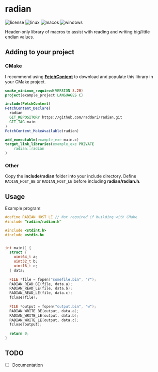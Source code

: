 # radian
![license](https://img.shields.io/github/license/raddari/radian)
![linux](https://github.com/raddari/radian/workflows/linux/badge.svg)
![macos](https://github.com/raddari/radian/workflows/macos/badge.svg)
![windows](https://github.com/raddari/radian/workflows/windows/badge.svg)

Header-only library of macros to assist with reading and writing big/little endian values.

## Adding to your project
### CMake
I recommend using [**FetchContent**](https://cmake.org/cmake/help/latest/module/FetchContent.html) to download and populate this library in your CMake project.

```cmake
cmake_minimum_required(VERSION 3.20)
project(example_project LANGUAGES C)

include(FetchContent)
FetchContent_Declare(
  radian
  GIT_REPOSITORY https://github.com/raddari/radian.git
  GIT_TAG main
)
FetchContent_MakeAvailable(radian)

add_executable(example_exe main.c)
target_link_libraries(example_exe PRIVATE
    radian::radian
)
```

### Other
Copy the **include/radian** folder into your include directory. Define `RADIAN_HOST_BE` or `RADIAN_HOST_LE` before including **radian/radian.h**.

## Usage
Example program:
```c
#define RADIAN_HOST_LE // Not required if building with CMake
#include "radian/radian.h"

#include <stdint.h>
#include <stdio.h>


int main() {
  struct {
    uint64_t a;
    uint32_t b;
    uint16_t c;
  } data;
  
  FILE *file = fopen("somefile.bin", "r");
  RADIAN_READ_BE(file, data.a);
  RADIAN_READ_LE(file, data.b);
  RADIAN_READ_LE(file, data.c);
  fclose(file);
  
  FILE *output = fopen("output.bin", "w");
  RADIAN_WRITE_BE(output, data.a);
  RADIAN_WRITE_LE(output, data.b);
  RADIAN_WRITE_LE(output, data.c);
  fclose(output);
  
  return 0;
}
```

## TODO
- [ ] Documentation
